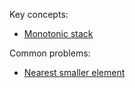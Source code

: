 Key concepts:
- [Monotonic stack](https://chat.openai.com/?q=What%20is%20a%20monotonic%20stack)

Common problems:
- [Nearest smaller element](https://chat.openai.com/?q=Write%20down%20the%20steps%20of%20the%20algorithm%20for%20solving%20the%20problem%20of%20finding%20the%20nearest%20smaller%20element%20(the%20%EF%AC%81rst%20smaller%20element%20that%20precedes%20the%20element%20in%20the%20array)%20for%20each%20array%20element%20using%20a%20monotonic%20stack)
